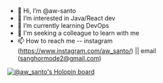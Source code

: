 - 👋 Hi, I’m @aw-santo
- 👀 I’m interested in Java/React dev
- 🌱 I’m currently learning DevOps
- 💞️ I'm seeking a colleague to learn with me  
- 📫 How to reach me -- instagram (https://www.instagram.com/aw_santo/) || email (sanghormode2@gmail.com)

[![@aw_santo's Holopin board](https://holopin.io/api/user/board?user=aw_santo)](https://holopin.io/@aw_santo)

<!---
aw-santo/aw-santo is a ✨ special ✨ repository because its `README.md` (this file) appears on your GitHub profile.
You can click the Preview link to take a look at your changes.
--->
